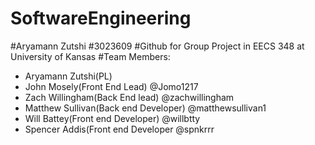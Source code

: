 # SoftwareEngineering
#Aryamann Zutshi
#3023609
#Github for Group Project in EECS 348 at University of Kansas
#Team Members:
- Aryamann Zutshi(PL)
- John Mosely(Front End Lead) @Jomo1217
- Zach Willingham(Back End lead) @zachwillingham
- Matthew Sullivan(Back end Developer) @matthewsullivan1
- Will Battey(Front end Developer) @willbtty
- Spencer Addis(Front end Developer @spnkrrr
